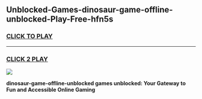 
## Unblocked-Games-dinosaur-game-offline-unblocked-Play-Free-hfn5s
<h3>
<a href="https://premium76.site?title=dinosaur-game-offline-unblocked&ref=10A">CLICK TO PLAY</a></h3>
<hr>

<h3>
<a href="https://premium76.site?title=dinosaur-game-offline-unblocked&ref=10A">CLICK 2 PLAY</a>
  
</h3>

<a href="https://premium76.site?title=dinosaur-game-offline-unblocked&ref=10A"><img src="https://clearcache.store/games.png"></a>


**dinosaur-game-offline-unblocked games unblocked: Your Gateway to Fun and Accessible Online Gaming**
